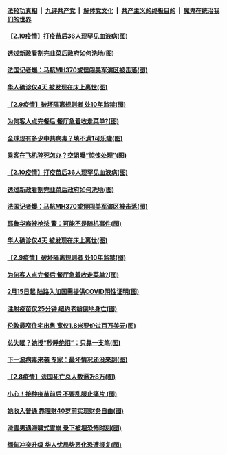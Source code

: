 

####  [法轮功真相](../../../../basic/blob/master/README.md?t=02110601) &nbsp;|&nbsp; [九评共产党](../../../../9ping.md/blob/master/README.md?t=02110601) &nbsp;|&nbsp; [解体党文化](../../../../jtdwh.md/blob/master/README.md?t=02110601)  &nbsp;|&nbsp; [共产主义的终极目的](../../../../gczydzjmd.md/blob/master/README.md?t=02110601) &nbsp;|&nbsp; [魔鬼在统治我们的世界](../../../../mgztzwmdsj.md/blob/master/README.md?t=02110601) 

#### [【2.10疫情】打疫苗后36人现罕见血液病(图)](../pages/p3/962125.md?t=02110601) 

#### [透过新政看割完韭菜后政府如何洗地(图)](../pages/p3/962101.md?t=02110601) 

#### [法国记者爆：马航MH370或误闯美军演区被击落(图)](../pages/p3/962115.md?t=02110601) 

#### [华人确诊仅4天 被发现在床上离世(图)](../pages/p3/962019.md?t=02110601) 

#### [【2.9疫情】破坏隔离规则者 处10年监禁(图)](../pages/p3/962012.md?t=02110601) 

#### [为何客人点完餐后 餐厅急着收走菜单?(图)](../pages/p3/961997.md?t=02110601) 

#### [全球现有多少中共病毒？填不满1可乐罐(图)](../pages/p3/962131.md?t=02110601) 

#### [乘客在飞机猝死怎办？空姐曝“惊悚处理”(图)](../pages/p3/962129.md?t=02110601) 

#### [【2.10疫情】打疫苗后36人现罕见血液病(图)](../pages/p3/962125.md?t=02110601) 

#### [透过新政看割完韭菜后政府如何洗地(图)](../pages/p3/962101.md?t=02110601) 

#### [法国记者爆：马航MH370或误闯美军演区被击落(图)](../pages/p3/962115.md?t=02110601) 


#### [耶鲁华裔被枪杀 警：可能不是随机事件(图)](../pages/p3/962026.md?t=02110601) 

#### [华人确诊仅4天 被发现在床上离世(图)](../pages/p3/962019.md?t=02110601) 

#### [【2.9疫情】破坏隔离规则者 处10年监禁(图)](../pages/p3/962012.md?t=02110601) 

#### [为何客人点完餐后 餐厅急着收走菜单?(图)](../pages/p3/961997.md?t=02110601) 

#### [2月15日起 陆路入加国需提供COVID阴性证明(图)](../pages/p3/962009.md?t=02110601) 

#### [注射疫苗仅25分钟 纽约老翁倒地身亡(图)](../pages/p3/962005.md?t=02110601) 

#### [伦敦最窄住宅出售 宽仅1.8米要价过百万美元(图)](../pages/p3/961992.md?t=02110601) 

#### [总失眠？她授“秒睡绝招”：只靠一支笔(图)](../pages/p3/961937.md?t=02110601) 

#### [下一波病毒来袭 专家：最坏情况还没来到(图)](../pages/p3/961900.md?t=02110601) 

#### [【2.8疫情】法国死亡总人数逼近8万(图)](../pages/p3/961898.md?t=02110601) 

#### [小心！接种疫苗前后 不要乱服止痛片 (图)](../pages/p3/961870.md?t=02110601) 

#### [她收入普通 靠理财40岁前实现财务自由(图)](../pages/p3/961894.md?t=02110601) 

#### [滑雪男遇海啸式雪崩 录下被埋恐怖时刻(图)](../pages/p3/961882.md?t=02110601) 

#### [缅甸冲突升级 华人忧局势恶化恐遭报复(图)](../pages/p3/961859.md?t=02110601) 

